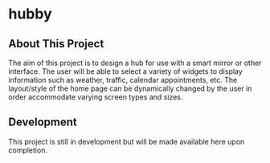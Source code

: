 # hubby

## About This Project

The aim of this project is to design a hub for use with a smart mirror or other interface.  The user will be able to select a variety of widgets to display information such as weather, traffic, calendar appointments, etc.  The layout/style of the home page can be dynamically changed by the user in order accommodate varying screen types and sizes.

## Development

This project is still in development but will be made available here upon completion.

